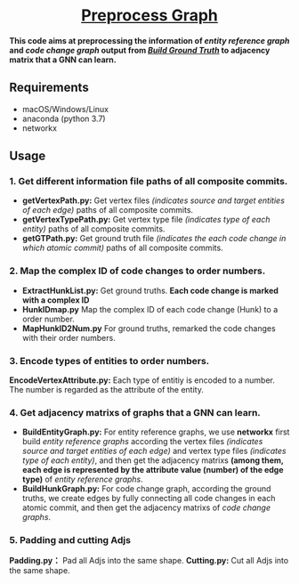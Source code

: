  <div align="center">
  <h1 id="Preprocess Graph"><a href="https://gitee.com/fanmengdan1/preprocess_graph_mac/" target="repo">Preprocess Graph</a></h1>
</div>

#### This code aims at preprocessing the information of *entity reference graph* and *code change graph* output from *[Build Ground Truth](https://gitee.com/fanmengdan1/SmartCommitCore_GT)* to adjacency matrix that a GNN can learn.

## Requirements
- macOS/Windows/Linux
- anaconda (python 3.7)
- networkx

## Usage
### 1. Get different information file paths of all composite commits.
 - **getVertexPath.py:**
   Get vertex files *(indicates source and target entities of each edge)* paths of all composite commits.
 - **getVertexTypePath.py:**
   Get vertex type file *(indicates type of each entity)* paths of all composite commits.
 - **getGTPath.py:**
   Get ground truth file *(indicates the each code change in which atomic commit)* paths of all composite commits.

### 2. Map the complex ID of code changes to order numbers.
 - **ExtractHunkList.py:**
   Get ground truths. **Each code change is marked with a complex ID**
 - **HunkIDmap.py**
   Map the  complex ID of each code change (Hunk) to a order number.
 - **MapHunkID2Num.py**
   For ground truths, remarked the code changes with their order numbers.
   
  ### 3. Encode types of entities to order numbers.
  
  **EncodeVertexAttribute.py:**
  Each type of entitiy is encoded to a number. The number is regarded as the attribute of the entity.
   
### 4. Get adjacency matrixs of graphs that a GNN can learn.
 - **BuildEntityGraph.py:** 
    For entity reference graphs, we use **networkx** first build *entity reference graphs* according the vertex files *(indicates source and target entities of each edge)* and vertex type files *(indicates type of each entity)*, and then get the adjacency matrixs **(among them, each edge is represented by the attribute value (number) of the edge type)** of *entity reference graphs*.
 - **BuildHunkGraph.py:**
	For code change graph, according the ground truths, we create edges by fully connecting all code changes in each atomic commit, and then get the adjacency matrixs of *code change graphs*.

### 5. Padding and cutting Adjs
**Padding.py：**
Pad all Adjs into the same shape.
**Cutting.py:**
Cut all Adjs into the same shape.